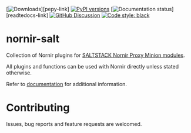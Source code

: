 [![Downloads][pepy-downloads-badge]][pepy-link]
[![PyPI versions][pepy-downloads-badge]][pepy-downloads-link]
[![Documentation status][readthedocs-badge]][readtedocs-link]
[![GitHub Discussion][github-discussions-badge]][github-discussions-link]
[![Code style: black][black-badge]][black-link]

# nornir-salt

Collection of Nornir plugins for [SALTSTACK Nornir Proxy Minion modules](https://github.com/dmulyalin/salt-nornir).

All plugins and functions can be used with Nornir directly unless stated otherwise.

Refer to [documentation](https://nornir-salt.readthedocs.io/en/latest/) for additional information.

# Contributing

Issues, bug reports and feature requests are welcomed.

[github-discussions-link]:  https://github.com/dmulyalin/nornir-salt/discussions
[github-discussions-badge]: https://img.shields.io/static/v1?label=Discussions&message=Ask&color=blue&logo=github
[black-badge]:              https://img.shields.io/badge/code%20style-black-000000.svg
[black-link]:               https://github.com/psf/black
[pypi-link]:                https://pypi.python.org/pypi/nornir-salt/
[pypi-badge]:               https://img.shields.io/pypi/pyversions/nornir-salt.svg
[pepy-downloads-link]:      https://pepy.tech/project/nornir-salt
[pepy-downloads-badge]:     https://pepy.tech/badge/nornir-salt
[readthedocs-link]:         http://nornir-salt.readthedocs.io/?badge=latest
[readthedocs-badge]:        https://readthedocs.org/projects/nornir-salt/badge/?version=latest
